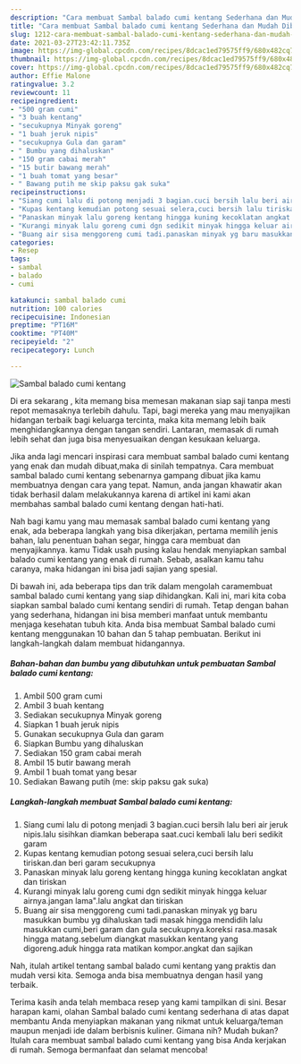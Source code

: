 ```yaml
---
description: "Cara membuat Sambal balado cumi kentang Sederhana dan Mudah Dibuat"
title: "Cara membuat Sambal balado cumi kentang Sederhana dan Mudah Dibuat"
slug: 1212-cara-membuat-sambal-balado-cumi-kentang-sederhana-dan-mudah-dibuat
date: 2021-03-27T23:42:11.735Z
image: https://img-global.cpcdn.com/recipes/8dcac1ed79575ff9/680x482cq70/sambal-balado-cumi-kentang-foto-resep-utama.jpg
thumbnail: https://img-global.cpcdn.com/recipes/8dcac1ed79575ff9/680x482cq70/sambal-balado-cumi-kentang-foto-resep-utama.jpg
cover: https://img-global.cpcdn.com/recipes/8dcac1ed79575ff9/680x482cq70/sambal-balado-cumi-kentang-foto-resep-utama.jpg
author: Effie Malone
ratingvalue: 3.2
reviewcount: 11
recipeingredient:
- "500 gram cumi"
- "3 buah kentang"
- "secukupnya Minyak goreng"
- "1 buah jeruk nipis"
- "secukupnya Gula dan garam"
- " Bumbu yang dihaluskan"
- "150 gram cabai merah"
- "15 butir bawang merah"
- "1 buah tomat yang besar"
- " Bawang putih me skip paksu gak suka"
recipeinstructions:
- "Siang cumi lalu di potong menjadi 3 bagian.cuci bersih lalu beri air jeruk nipis.lalu sisihkan diamkan beberapa saat.cuci kembali lalu beri sedikit garam"
- "Kupas kentang kemudian potong sesuai selera,cuci bersih lalu tiriskan.dan beri garam secukupnya"
- "Panaskan minyak lalu goreng kentang hingga kuning kecoklatan angkat dan tiriskan"
- "Kurangi minyak lalu goreng cumi dgn sedikit minyak hingga keluar airnya.jangan lama&#34;.lalu angkat dan tiriskan"
- "Buang air sisa menggoreng cumi tadi.panaskan minyak yg baru masukkan bumbu yg dihaluskan tadi masak hingga mendidih lalu masukkan cumi,beri garam dan gula secukupnya.koreksi rasa.masak hingga matang.sebelum diangkat masukkan kentang yang digoreng.aduk hingga rata matikan kompor.angkat dan sajikan"
categories:
- Resep
tags:
- sambal
- balado
- cumi

katakunci: sambal balado cumi 
nutrition: 100 calories
recipecuisine: Indonesian
preptime: "PT16M"
cooktime: "PT40M"
recipeyield: "2"
recipecategory: Lunch

---
```



![Sambal balado cumi kentang](https://img-global.cpcdn.com/recipes/8dcac1ed79575ff9/680x482cq70/sambal-balado-cumi-kentang-foto-resep-utama.jpg)

Di era  sekarang , kita memang bisa memesan makanan siap saji tanpa mesti repot memasaknya terlebih dahulu. Tapi, bagi mereka yang mau menyajikan hidangan terbaik bagi keluarga tercinta, maka kita memang lebih baik menghidangkannya dengan tangan sendiri. Lantaran, memasak di rumah lebih sehat dan juga bisa menyesuaikan dengan kesukaan keluarga.

Jika anda lagi mencari inspirasi cara membuat sambal balado cumi kentang yang enak dan mudah dibuat,maka di sinilah tempatnya. Cara membuat sambal balado cumi kentang  sebenarnya gampang dibuat jika kamu membuatnya dengan cara yang tepat. Namun, anda jangan khawatir akan tidak berhasil dalam melakukannya 
karena di artikel ini kami akan membahas sambal balado cumi kentang dengan hati-hati.  



Nah bagi kamu yang mau memasak sambal balado cumi kentang yang enak, ada beberapa langkah yang bisa dikerjakan, pertama memilih jenis bahan, lalu penentuan bahan segar, hingga cara membuat dan menyajikannya. kamu Tidak usah pusing kalau hendak menyiapkan sambal balado cumi kentang yang enak di rumah. Sebab, asalkan kamu  tahu caranya, maka hidangan ini bisa jadi sajian yang spesial.

Di bawah ini, ada beberapa tips dan trik dalam mengolah caramembuat sambal balado cumi kentang yang siap dihidangkan. Kali ini, mari kita coba siapkan sambal balado cumi kentang sendiri di rumah. Tetap dengan bahan yang sederhana, hidangan ini bisa memberi manfaat untuk membantu menjaga kesehatan tubuh kita. Anda bisa membuat Sambal balado cumi kentang menggunakan 10 bahan dan 5 tahap pembuatan. Berikut ini langkah-langkah dalam membuat hidangannya.

<!--inarticleads1-->

##### Bahan-bahan dan bumbu yang dibutuhkan untuk pembuatan Sambal balado cumi kentang:

1. Ambil 500 gram cumi
1. Ambil 3 buah kentang
1. Sediakan secukupnya Minyak goreng
1. Siapkan 1 buah jeruk nipis
1. Gunakan secukupnya Gula dan garam
1. Siapkan  Bumbu yang dihaluskan
1. Sediakan 150 gram cabai merah
1. Ambil 15 butir bawang merah
1. Ambil 1 buah tomat yang besar
1. Sediakan  Bawang putih (me: skip paksu gak suka)




<!--inarticleads2-->

##### Langkah-langkah membuat Sambal balado cumi kentang:

1. Siang cumi lalu di potong menjadi 3 bagian.cuci bersih lalu beri air jeruk nipis.lalu sisihkan diamkan beberapa saat.cuci kembali lalu beri sedikit garam
1. Kupas kentang kemudian potong sesuai selera,cuci bersih lalu tiriskan.dan beri garam secukupnya
1. Panaskan minyak lalu goreng kentang hingga kuning kecoklatan angkat dan tiriskan
1. Kurangi minyak lalu goreng cumi dgn sedikit minyak hingga keluar airnya.jangan lama&#34;.lalu angkat dan tiriskan
1. Buang air sisa menggoreng cumi tadi.panaskan minyak yg baru masukkan bumbu yg dihaluskan tadi masak hingga mendidih lalu masukkan cumi,beri garam dan gula secukupnya.koreksi rasa.masak hingga matang.sebelum diangkat masukkan kentang yang digoreng.aduk hingga rata matikan kompor.angkat dan sajikan




Nah, itulah artikel tentang  sambal balado cumi kentang  yang praktis dan mudah versi kita. Semoga anda bisa membuatnya dengan hasil yang terbaik. 

Terima kasih anda telah membaca resep yang kami tampilkan di sini. Besar harapan kami, olahan  Sambal balado cumi kentang sederhana di atas dapat membantu Anda menyiapkan makanan yang nikmat untuk keluarga/teman maupun menjadi ide dalam berbisnis kuliner. Gimana nih? Mudah bukan? Itulah cara membuat sambal balado cumi kentang yang bisa Anda kerjakan di rumah. Semoga bermanfaat dan selamat mencoba!

